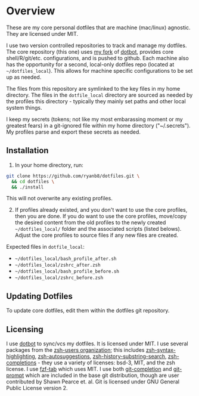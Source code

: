 # Overview

These are my core personal dotfiles that are machine (mac/linux) agnostic. They are licensed under MIT.

I use two version controlled repositories to track and manage my dotfiles. The core repository (this one) uses [my fork](https://github.com/ryanb8/dotbot) of [dotbot](https://github.com/anishathalye/dotbot/), provides core shell/R/git/etc. configurations, and is pushed to github. Each machine also has the opportunity for a second, local-only dotfiles repo (located at `~/dotfiles_local`). This allows for machine specific configurations to be set up as needed.

The files from this repository are symlinked to the key files in my home directory. The files in the `dotfile_local` directory are sourced as needed by the profiles this directory - typically they mainly set paths and other local system things.

I keep my secrets (tokens; not like my most embarassing  moment or my greatest fears) in a git-ignored file within my home directory ("~/.secrets"). My profiles parse and export these secrets as needed.

## Installation

1. In your home directory, run:

  ```sh
  git clone https://github.com/ryanb8/dotfiles.git \
    && cd dotfiles \
    && ./install
  ```
This will not overwrite any existing profiles.

2. If profiles already existed, and you don't want to use the core profiles, then you are done. If you do want to use the core profiles, move/copy the desired content from the old profiles to the newly created `~/dotfiles_local/` folder and the associated scripts (listed belows). Adjust the core profiles to source files if any new files are created. 

Expected files in `dotfile_local`:

- `~/dotfiles_local/bash_profile_after.sh`
- `~/dotfiles_local/zshrc_after.zsh`
- `~/dotfiles_local/bash_profile_before.sh`
- `~/dotfiles_local/zshrc_before.zsh`

## Updating Dotfiles

To update core dotfiles, edit them within the dotfiles git repository. 

## Licensing

I use [dotbot](https://github.com/anishathalye/dotbot/) to sync/vcs my dotfiles. It is licensed under MIT.
I use several packages from the [zsh-users organization](https://github.com/zsh-users); this includes [zsh-syntax-highlighting](https://github.com/zsh-users/zsh-syntax-highlighting), [zsh-autosuggestions](https://github.com/zsh-users/zsh-autosuggestions), [zsh-history-substring-search](https://github.com/zsh-users/zsh-history-substring-search), [zsh-completions](https://github.com/zsh-users/zsh-completions) - they use a variety of licenses: bsd-3, MIT, and the zsh license.
I use [fzf-tab](https://github.com/Aloxaf/fzf-tab) which uses MIT.
I use both [git-completion](https://github.com/git/git/blob/master/contrib/completion/git-completion.bash) and [git-prompt](https://github.com/git/git/blob/master/contrib/completion/git-prompt.sh) which are included in the base git distribution, though are user contributed by Shawn Pearce et. al. Git is licensed under GNU General Public License version 2.
